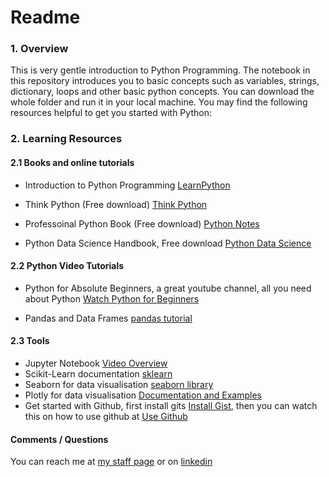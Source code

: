 # Readme

### 1. Overview 

This is very gentle introduction to Python Programming. The notebook in this repository introduces you to basic concepts such as variables, strings, dictionary, loops and other basic python concepts. You can download the whole folder and run it in your local machine. You may find the following resources helpful to get you started with Python:

### 2. Learning Resources 

#### 2.1 Books and online tutorials* Introduction to Python Programming [LearnPython](https://www.learnpython.org)

* Think Python (Free download) [Think Python](https://greenteapress.com/wp/think-python-2e/)
* Professoinal Python Book (Free download) [Python Notes](https://books.goalkicker.com/PythonBook/)

* Python Data Science Handbook, Free download [Python Data Science](https://tanthiamhuat.files.wordpress.com/2018/04/pythondatasciencehandbook.pdf)
#### 2.2 Python Video Tutorials * Python for Absolute Beginners, a great youtube channel, all you need about Python [Watch Python for Beginners](https://www.youtube.com/playlist?list=PLBZBJbE_rGRWeh5mIBhD-hhDwSEDxogDg)

* Pandas and Data Frames [pandas tutorial](https://www.youtube.com/watch?v=vmEHCJofslg)#### 2.3 Tools 
* Jupyter Notebook [Video Overview](https://www.youtube.com/watch?v=HW29067qVWk&t=1436s)
* Scikit-Learn documentation [sklearn](https://scikit-learn.org/stable/)
* Seaborn for data visualisation [seaborn library](https://seaborn.pydata.org/)
* Plotly for data visualisation [Documentation and Examples](https://plotly.com/python/)
* Get started with Github, first install gits [Install Gist](https://www.jcchouinard.com/install-git/), then you can watch this on how to use github at [Use Github](https://www.youtube.com/watch?v=0fKg7e37bQE&t=518s)

#### Comments / Questions 

You can reach me at [my staff page](https://www3.rgu.ac.uk/dmstaff/elyan-eyad) or on [linkedin](http://www.linkedin.com/in/elyan )

